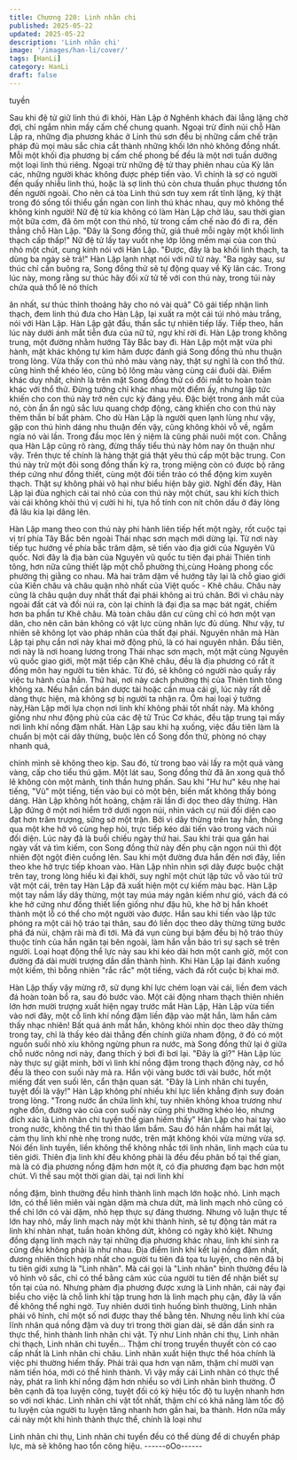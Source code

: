 ```yaml
---
title: Chương 220: Linh nhãn chi
published: 2025-05-22
updated: 2025-05-22
description: 'Linh nhãn chi'
image: '/images/han-li/cover/'
tags: [HanLi]
category: HanLi
draft: false
---
```


tuyền

Sau khi đệ tử giữ linh thú đi khỏi, Hàn Lập ở Nghênh khách đài
lẳng lặng chờ đợi, chỉ ngắm nhìn mấy cấm chế chung quanh.
Ngoại trừ đỉnh núi chỗ Hàn Lập ra, những địa phương khác ở
Linh thú sơn đều bị những cấm chế trận pháp đủ mọi màu sắc
chia cắt thành những khối lớn nhỏ không đồng nhất.
Mỗi một khối địa phương bị cấm chế phong bế đều là một nơi
tuần dưỡng một loại linh thú riêng. Ngoại trừ những đệ tử thay
phiên nhau của Kỳ lân các, những người khác không được phép
tiến vào. Vì chính là sợ có người đến quấy nhiễu linh thú, hoặc là
sợ linh thú còn chưa thuần phục thương tổn đến người ngoài.
Cho nên cả tòa Linh thú sơn tuy xem rất tĩnh lặng, kỳ thật trong
đó sống tối thiểu gần ngàn con linh thú khác nhau, quy mô không
thể không kinh người!
Nữ đệ tử kia không có làm Hàn Lập chờ lâu, sau thời gian một
bữa cơm, đã ôm một con thú nhỏ, từ trong cấm chế nào đó đi ra,
đến thẳng chỗ Hàn Lập.
"Đây là Song đồng thử, giá thuê mỗi ngày một khối linh thạch cấp
thấp!" Nữ đệ tử lấy tay vuốt nhẹ lớp lông mềm mại của con thú
nhỏ một chút, cung kính nói với Hàn Lập.
"Được, đây là ba khối linh thạch, ta dùng ba ngày sẽ trả!" Hàn Lập
lạnh nhạt nói với nữ tử này.
"Ba ngày sau, sư thúc chỉ cần buông ra, Song đồng thử sẽ tự
động quay về Kỳ lân các. Trong lúc này, mong rằng sư thúc hãy
đối xử tử tế với con thú này, trong túi này chứa quả thổ lê nó thích

ăn nhất, sư thúc thỉnh thoảng hãy cho nó vài quả" Cô gái tiếp
nhận linh thạch, đem linh thú đưa cho Hàn Lập, lại xuất ra một cái
túi nhỏ màu trắng, nói với Hàn Lập.
Hàn Lập gật đầu, thần sắc tự nhiên tiếp lấy. Tiếp theo, hắn lúc
này dưới ánh mắt tiễn đưa của nữ tử, ngự khí rời đi.
Hàn Lập trong không trung, một đường nhằm hướng Tây Bắc bay
đi.
Hàn Lập một mặt vừa phi hành, mặt khác không tự kìm hãm
được đánh giá Song đồng thủ nhu thuận trong lòng.
Vừa thấy con thú nhỏ màu vàng này, thật sự nghĩ là con thổ thử.
cũng hình thể khéo léo, cũng bộ lông màu vàng cùng cái đuôi dài.
Điểm khác duy nhất, chính là trên mặt Song đồng thử có đôi mắt
to hoàn toàn khác với thổ thử. Đừng tưởng chỉ khác nhau một
điểm ấy, nhưng lập tức khiến cho con thú này trở nên cực kỳ
đáng yêu.
Đặc biệt trong ánh mắt của nó, còn ẩn ẩn ngũ sắc lưu quang
chớp động, càng khiến cho con thú này thêm thần bí bất phàm.
Cho dù Hàn Lập là người quen lạnh lùng như vậy, gặp con thú
hình dáng nhu thuận đến vậy, cũng không khỏi vỗ về, ngắm ngía
nó vài lần. Trong đầu mọc lên ý niệm là cũng phải nuôi một con.
Chẳng qua Hàn Lập cũng rõ ràng, đừng thấy tiểu thú này hôm
nay ôn thuận như vậy. Trên thực tế chính là hàng thật giá thật yêu
thú cấp một bậc trung.
Con thú này trừ một đôi song đồng thần kỳ ra, trong miệng còn có
được bộ răng thép cứng như đồng thiết, cùng một đôi tiền trảo có
thể động kim xuyên thạch. Thật sự không phải vô hại như biểu
hiện bây giờ.
Nghĩ đến đây, Hàn Lập lại đùa nghịch cái tai nhỏ của con thú này
một chút, sau khi kích thích vài cái không khỏi thú vị cười hi hi,
tựa hồ tính con nít chôn dấu ở đáy lòng đã lâu kia lại dâng lên.

Hàn Lập mang theo con thú này phi hành liên tiếp hết một ngày,
rốt cuộc tại vị trí phía Tây Bắc bên ngoài Thái nhạc sơn mạch mới
dừng lại.
Từ nơi này tiếp tục hướng về phía bắc trăm dặm, sẽ tiến vào địa
giới của Nguyên Vũ quốc. Nơi đây là địa bàn của Nguyên vũ quốc
tu tiên đại phái Thiên tinh tông, hơn nữa cũng thiết lập một chỗ
phường thị,cùng Hoàng phong cốc phường thị giằng co nhau.
Mà hai trăm dặm về hướng tây lại là chỗ giao giới của Kiến châu
và châu quận nhỏ nhất của Việt quốc - Khê châu.
Châu này cũng là châu quận duy nhất thất đại phái không ai trú
chân. Bới vì châu này ngoài đất cát và đồi núi ra, còn lại chính là
đại địa sa mạc bát ngát, chiếm hơn ba phần tư Khê châu. Mà
toàn châu dân cư cũng chỉ có hơn một vạn dân, cho nên căn bản
không có vật lực cùng nhân lực đủ dùng. Như vậy, tư nhiên sẽ
không lọt vào pháp nhãn của thất đại phái.
Nguyên nhân mà Hàn Lập tại phụ cần nơi này khai mở động phủ,
là có hai nguyên nhân.
Đầu tiên, nơi này là nơi hoang lương trong Thái nhạc sơn mạch,
một mặt cùng Nguyên vũ quốc giao giới, một mặt tiếp cận Khê
châu, đều là địa phương có rất ít đồng môn hay người tu tiên
khác. Từ đó, sẽ không có người nào quấy rầy việc tu hành của
hắn.
Thứ hai, nơi này cách phường thị của Thiên tinh tông không xa.
Nếu hắn cần bán dược tài hoặc cần mua cái gì, lúc này rất dễ
dàng thực hiện, mà không sợ bị người ta nhận ra.
Ôm hai loại ý tưởng này,Hàn Lập mới lựa chọn nơi linh khí không
phải tốt nhất này. Mà không giống như như động phủ của các đệ
tử Trúc Cơ khác, đều tập trung tại mấy nơi linh khí nồng đậm
nhất.
Hàn Lập sau khi hạ xuống, việc đầu tiên làm là chuẩn bị một cái
dây thừng, buộc lên cổ Song đồn thử, phòng nó chạy nhanh quá,

chính mình sẽ không theo kịp. Sau đó, từ trong bao vải lấy ra một
quả vàng vàng, cấp cho tiểu thú gặm.
Một lát sau, Song đồng thử đã ăn xong quả thổ lê không còn một
mảnh, tinh thần hưng phấn. Sau khi "Hư hư" kêu nhẹ hai tiếng,
"Vù" một tiếng, tiến vào bụi cỏ một bên, biến mất không thấy bóng
dáng.
Hàn Lập không hốt hoảng, chậm rãi lần đi dọc theo dây thừng.
Hàn Lập đứng ở một nơi hiểm trở dưới ngọn núi, nhìn vách cự
núi đối diện cao đạt hơn trăm trượng, sững sờ một trận.
Bởi vì dây thừng trên tay hắn, thông qua một khe hở vô cùng hẹp
hòi, trực tiếp kéo dài tiến vào trong vách núi đối diện.
Lúc này đã là buổi chiều ngày thứ hai. Sau khi trải qua gần hai
ngày vất vả tìm kiếm, con Song đồng thử này đến phụ cận ngọn
núi thì đột nhiên đột ngột điên cuồng lên. Sau khi một đường đưa
hắn đến nơi đây, liền theo khe hở trực tiếp khoan vào.
Hàn Lập nhìn nhìn sợi dây được buộc chặt trên tay, trong lòng
hiếu kì đại khởi, suy nghĩ một chút lập tức vỗ vào túi trữ vật một
cái, trên tay Hàn Lập đã xuất hiện một cự kiếm màu bạc.
Hàn Lập một tay nắm lấy dây thừng, một tay múa máy ngân kiếm
như gió, vách đá có khe hở cứng như đồng thiết liền giống như
đậu hũ, khe hở bị hắn khoét thành một lỗ có thể cho một người
vào được.
Hắn sau khi tiến vào lập tức phóng ra một cái hộ tráo tại thân, sau
đó liền dọc theo dây thừng từng bước phá đá núi, chậm rãi mà đi
tới. Mà đá vụn cùng bụi bặm đều bị hộ tráo thủy thuộc tính của
hắn ngăn tại bên ngoài, làm hắn vẫn bảo trì sự sạch sẽ trên
người.
Loại hoạt động thể lực này sau khi kéo dài hơn một canh giờ, một
con đường đá dài mười trượng dần dần thành hình. Khi Hàn Lập
lại đánh xuống một kiếm, thì bỗng nhiên "rắc rắc" một tiếng, vách
đá rốt cuộc bị khai mở.

Hàn Lập thấy vậy mừng rỡ, sử dụng khí lực chém loạn vài cái,
liền đem vách đá hoàn toàn bổ ra, sau đó bước vào.
Một cái động nham thạch thiên nhiên lớn hơn mười trượng xuất
hiện ngay trước mắt Hàn Lập, Hàn Lập vừa tiến vào nơi đây, một
cỗ linh khí nồng đậm liền đập vào mặt hắn, làm hắn cảm thấy
nhạc nhiên!
Bất quá ánh mắt hắn, không khỏi nhìn dọc theo dây thừng trong
tay, chỉ là thấy kéo dài thẳng đến chính giữa nham động, ở đó có
một nguồn suối nhỏ xíu không ngừng phun ra nước, mà Song
đồng thử lại ở giữa chỗ nước nông nơi này, đang thích ý bơi đi
bơi lại.
"Đây là gì?"
Hàn Lập lúc này thực sự giật mình, bởi vì linh khí nồng đậm trong
thạch động này, cơ hồ đều là theo con suối này mà ra.
Hắn vội vàng bước tới vài bước, hốt một miếng đất ven suối lên,
cẩn thận quan sát.
"Đây là Linh nhãn chi tuyền, tuyệt đối là vậy!" Hàn Lập không phí
nhiều khí lực liền khẳng định suy đoán trong lòng.
"Trong nước ẩn chứa linh khí, tuy nhiên không khoa trương như
nghe đồn, đường vào của con suối này cũng phi thường khéo léo,
nhưng đích xác là Linh nhãn chi tuyền thế gian hiếm thấy" Hàn
Lập cho hai tay vào trong nước, không thể tin thì thào lẩm bẩm.
Sau đó hắn nhắm hai mắt lại, cảm thụ linh khí nhè nhẹ trong
nước, trên mặt không khỏi vừa mừng vừa sợ.
Nói đến linh tuyền, liền không thể không nhắc tới linh nhãn, linh
mạch của tu tiên giới.
Thiên địa linh khí đều không phải là đều đều phân bố tại thế gian,
mà là có địa phương nồng đậm hơn một ít, có địa phương đạm
bạc hơn một chút. Vì thế sau một thời gian dài, tại nơi linh khí

nồng đậm, bình thường đều hình thành linh mạch lớn hoặc nhỏ.
Linh mạch lớn, có thể liên miên vài ngàn dặm mà chưa dứt, mà
linh mạch nhỏ cũng có thể chỉ lớn có vài dặm, nhỏ hẹp thực sự
đáng thương. Nhưng vô luận thực tế lớn hay nhỏ, mấy linh mạch
này một khi thành hình, sẽ tự động tản mát ra linh khí nhàn nhạt,
tuần hoàn không dứt, không có ngày khô kiệt.
Nhưng đồng dạng linh mạch này tại những địa phương khác
nhau, linh khí sinh ra cũng đều không phải là như nhau. Địa điểm
linh khí kết lại nồng đậm nhất, đương nhiên thích hợp nhất cho
người tu tiên đả tọa tu luyện, cho nên đã bị tu tiên giới xưng là
"Linh nhãn".
Mà cái gọi là "Linh nhãn" bình thường đều là vô hình vô sắc, chỉ
có thể bằng cảm xúc của người tu tiên để nhận biết sự tồn tại của
nó. Nhưng phàm địa phương được xưng là Linh nhãn, cái này đại
biểu cho việc là chỗ linh khí tập trung hơn là linh mạch phụ cận,
đây là vấn đề không thể nghi ngờ.
Tuy nhiên dưới tình huống bình thường, Linh nhãn phải vô hình,
chỉ một số nơi được thay thế bằng tên. Nhưng nếu linh khí của
lĩnh nhãn quá nồng đậm và duy trì trong thời gian dài, sẽ dần dần
sinh ra thực thể, hình thành linh nhãn chi vật. Tỷ như Linh nhãn
chi thụ, Linh nhãn chi thạch, Linh nhãn chi tuyền… Thậm chí
trong truyền thuyết còn có cao cấp nhất là Linh nhãn chi châu.
Linh nhãn xuất hiện thực thể hóa chính là việc phi thường hiếm
thấy. Phải trải qua hơn vạn năm, thậm chí mười vạn năm tiến
hóa, mới có thể hình thành.
Vì vậy mấy cái Linh nhãn có thực thể này, phát ra linh khí nồng
đậm hơn nhiều so với Linh nhãn bình thường. Ở bên cạnh đả tọa
luyện công, tuyệt đối có kỳ hiệu tốc độ tu luyện nhanh hơn so với
nơi khác.
Linh nhãn chi vật tốt nhất, thậm chí có khả năng làm tốc độ tu
luyện của người tu luyện tăng nhanh hơn gần hai, ba thành. Hơn
nữa mấy cái này một khi hình thành thực thể, chính là loại như

Linh nhãn chi thụ, Linh nhãn chi tuyền đều có thể dùng để di
chuyển pháp lực, mà sẽ không hao tổn công hiệu.
------oOo------
